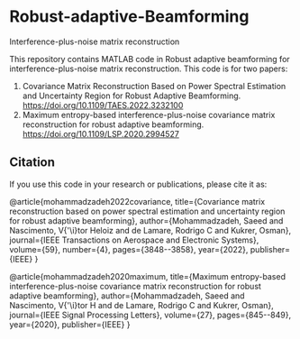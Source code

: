 # Robust-adaptive-Beamforming
Interference-plus-noise matrix reconstruction

This repository contains MATLAB code in Robust adaptive beamforming for interference-plus-noise matrix reconstruction. This code is for two papers: 
1) Covariance Matrix Reconstruction Based on Power Spectral Estimation and Uncertainty Region for Robust Adaptive Beamforming. https://doi.org/10.1109/TAES.2022.3232100
2) Maximum entropy-based interference-plus-noise covariance matrix reconstruction for robust adaptive beamforming. https://doi.org/10.1109/LSP.2020.2994527
## Citation

If you use this code in your research or publications, please cite it as:

@article{mohammadzadeh2022covariance,
  title={Covariance matrix reconstruction based on power spectral estimation and uncertainty region for robust adaptive beamforming},
  author={Mohammadzadeh, Saeed and Nascimento, V{\'\i}tor Heloiz and de Lamare, Rodrigo C and Kukrer, Osman},
  journal={IEEE Transactions on Aerospace and Electronic Systems},
  volume={59},
  number={4},
  pages={3848--3858},
  year={2022},
  publisher={IEEE}
}


@article{mohammadzadeh2020maximum,
  title={Maximum entropy-based interference-plus-noise covariance matrix reconstruction for robust adaptive beamforming},
  author={Mohammadzadeh, Saeed and Nascimento, V{\'\i}tor H and de Lamare, Rodrigo C and Kukrer, Osman},
  journal={IEEE Signal Processing Letters},
  volume={27},
  pages={845--849},
  year={2020},
  publisher={IEEE}
}

